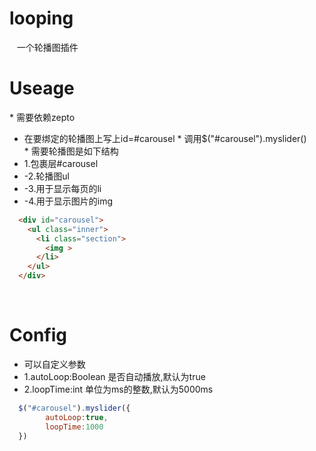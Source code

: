 # looping
    一个轮播图插件
# Useage
 * 需要依赖zepto
 * 在要绑定的轮播图上写上id=#carousel
 * 调用$("#carousel").myslider()
 * 需要轮播图是如下结构  
* 1.包裹层#carousel 
* -2.轮播图ul 
* -3.用于显示每页的li 
* -4.用于显示图片的img
    
```html
  <div id="carousel">
    <ul class="inner">
      <li class="section">
        <img >
      </li>
    </ul>
  </div>
```
    
# Config 
* 可以自定义参数
* 1.autoLoop:Boolean 是否自动播放,默认为true
* 2.loopTime:int 单位为ms的整数,默认为5000ms
```javascript
  $("#carousel").myslider({
        autoLoop:true,
        loopTime:1000
  })
```
